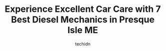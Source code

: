 ---
layout: ampstory
image: https://images.unsplash.com/photo-1611088135647-aa5eb1b5f390?ixlib=rb-4.0.3&ixid=MnwxMjA3fDB8MHxwaG90by1wYWdlfHx8fGVufDB8fHx8&auto=format&fit=crop&w=640&h=853&q=80
author: techidn
featured: false
description: Discover the 7 best Diesel Mechanic in Presque Isle ME, USA and ensure your vehicle receives the highest quality of care. These trusted professionals are known for their skill, knowledge, an
title: Experience Excellent Car Care with 7 Best Diesel Mechanics in Presque Isle ME
cover:
   title: Experience Excellent Car Care with 7 Best Diesel Mechanics in Presque Isle ME
   subtitle: Rickpate
   background: https://images.unsplash.com/photo-1611088135647-aa5eb1b5f390?ixlib=rb-4.0.3&ixid=MnwxMjA3fDB8MHxwaG90by1wYWdlfHx8fGVufDB8fHx8&auto=format&fit=crop&w=640&h=853&q=80

pages: 
 - layout: thirds
   top: <h1>#1 Carrolls Auto Sales</h1>
   bottom: "<p>Great sales staff who are willing to work with you. We were looking at one car from Carrolls and three from Quirks. Quirks took all day to return calls and give us a d</p>"
   background: https://www.knot35.com/toplist/wp-content/uploads/2023/06/best-diesel-mechanic-1-in-presque-isle-me-1685840633.jpeg
   backgroundblur: true
 - layout: thirds
   top: <h1>#2 Hogan Tire Company</h1>
   bottom: "<p>30 Rice St, Presque Isle, ME 04769, United States</p>"
   background: https://www.knot35.com/toplist/wp-content/uploads/2023/06/best-diesel-mechanic-2-in-presque-isle-me-1685840634.jpeg
   cta:
      link: https://www.knot35.com/toplist/experience-excellent-car-care-with-7-best-diesel-mechanics-in-presque-isle-me/
      text: Experience Excellent Car Care with 7 Best Diesel Mechanics in Presque Isle ME
 - layout: thirds
   top: <h1>#3 OReilly Auto Parts</h1>
   bottom: "<p>755 Main St, Presque Isle, ME 04769, United States</p>"
   background: https://www.knot35.com/toplist/wp-content/uploads/2023/06/best-diesel-mechanic-3-in-presque-isle-me-1685840635.jpeg
   cta:
      link: https://www.knot35.com/toplist/experience-excellent-car-care-with-7-best-diesel-mechanics-in-presque-isle-me/
      text: Experience Excellent Car Care with 7 Best Diesel Mechanics in Presque Isle ME
 - layout: thirds
   top: <h1>#4 Jalbert Automotive & Auto Body</h1>
   bottom: "<p>204 Chapman Rd, Presque Isle, ME 04769, United States</p>"
   background: https://images.unsplash.com/photo-1518640467707-6811f4a6ab73?ixlib=rb-4.0.3&ixid=MnwxMjA3fDB8MHxwaG90by1wYWdlfHx8fGVufDB8fHx8&auto=format&fit=crop&w=640&h=853&q=80
   cta:
      link: https://www.knot35.com/toplist/experience-excellent-car-care-with-7-best-diesel-mechanics-in-presque-isle-me/
      text: Experience Excellent Car Care with 7 Best Diesel Mechanics in Presque Isle ME
 - layout: thirds
   top: <h1>#5 Mike Cowetts Auto Body & Towing Services, INC.</h1>
   bottom: "<p>254 Fort Fairfield Rd, Presque Isle, ME 04769, United States</p>"
   background: https://images.unsplash.com/photo-1609083590460-7b8cc0ca65f8?ixlib=rb-4.0.3&ixid=MnwxMjA3fDB8MHxwaG90by1wYWdlfHx8fGVufDB8fHx8&auto=format&fit=crop&w=640&h=853&q=80
   cta:
      link: https://www.knot35.com/toplist/experience-excellent-car-care-with-7-best-diesel-mechanics-in-presque-isle-me/
      text: Experience Excellent Car Care with 7 Best Diesel Mechanics in Presque Isle ME
 - layout: thirds
   top: <h1>#6 Impact Auto Inc.</h1>
   bottom: "<p>90 Houlton Rd, Presque Isle, ME 04769, United States</p>"
   background: https://images.unsplash.com/photo-1531169509526-f8f1fdaa4a67?ixlib=rb-4.0.3&ixid=MnwxMjA3fDB8MHxwaG90by1wYWdlfHx8fGVufDB8fHx8&auto=format&fit=crop&w=640&h=853&q=80
   cta:
      link: https://www.knot35.com/toplist/experience-excellent-car-care-with-7-best-diesel-mechanics-in-presque-isle-me/
      text: Experience Excellent Car Care with 7 Best Diesel Mechanics in Presque Isle ME
 - layout: thirds
   top: <h1>#7 North Country Auto Presque Isle</h1>
   bottom: "<p>792 Main St, Presque Isle, ME 04769, United States</p>"
   background: https://images.unsplash.com/photo-1515405295579-ba7b45403062?ixlib=rb-4.0.3&ixid=MnwxMjA3fDB8MHxwaG90by1wYWdlfHx8fGVufDB8fHx8&auto=format&fit=crop&w=640&h=853&q=80
   cta:
      link: https://www.knot35.com/toplist/experience-excellent-car-care-with-7-best-diesel-mechanics-in-presque-isle-me/
      text: Experience Excellent Car Care with 7 Best Diesel Mechanics in Presque Isle ME
 - layout: thirds
   middle: Continue reading...
   background: https://images.unsplash.com/photo-1510906594845-bc082582c8cc?ixlib=rb-4.0.3&ixid=MnwxMjA3fDB8MHxwaG90by1wYWdlfHx8fGVufDB8fHx8&auto=format&fit=crop&w=640&h=853&q=80
   cta:
      link: https://www.knot35.com/toplist/experience-excellent-car-care-with-7-best-diesel-mechanics-in-presque-isle-me/
      text: Experience Excellent Car Care with 7 Best Diesel Mechanics in Presque Isle ME
      
---